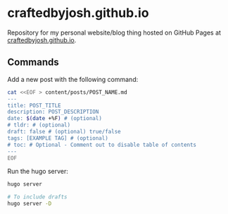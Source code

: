 # craftedbyjosh.github.io

Repository for my personal website/blog thing hosted on GitHub Pages at [craftedbyjosh.github.io](https://craftedbyjosh.github.io).

## Commands

Add a new post with the following command:

```bash
cat <<EOF > content/posts/POST_NAME.md
---
title: POST_TITLE
description: POST_DESCRIPTION
date: $(date +%F) # (optional)
# tldr: # (optional)
draft: false # (optional) true/false
tags: [EXAMPLE TAG] # (optional)
# toc: # Optional - Comment out to disable table of contents
---
EOF
```

Run the hugo server:

```bash
hugo server

# To include drafts
hugo server -D
```
